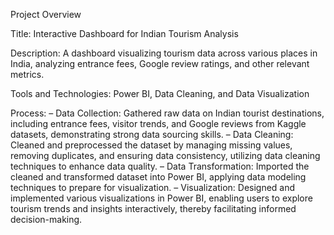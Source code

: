 Project Overview

Title: Interactive Dashboard for Indian Tourism Analysis

Description: A dashboard visualizing tourism data across various places in India, analyzing entrance fees, Google review ratings, and other relevant metrics.    

Tools and Technologies: Power BI, Data Cleaning, and Data Visualization

Process:
–	Data Collection: Gathered raw data on Indian tourist destinations, including entrance fees, visitor trends, and Google reviews from Kaggle datasets, demonstrating strong data sourcing skills.
–	Data Cleaning: Cleaned and preprocessed the dataset by managing missing values, removing duplicates, and ensuring data consistency, utilizing data cleaning techniques to enhance data quality.
–	Data Transformation: Imported the cleaned and transformed dataset into Power BI, applying data modeling techniques to prepare for visualization.
–	Visualization: Designed and implemented various visualizations in Power BI, enabling users to explore tourism trends and insights interactively, thereby facilitating informed decision-making.
